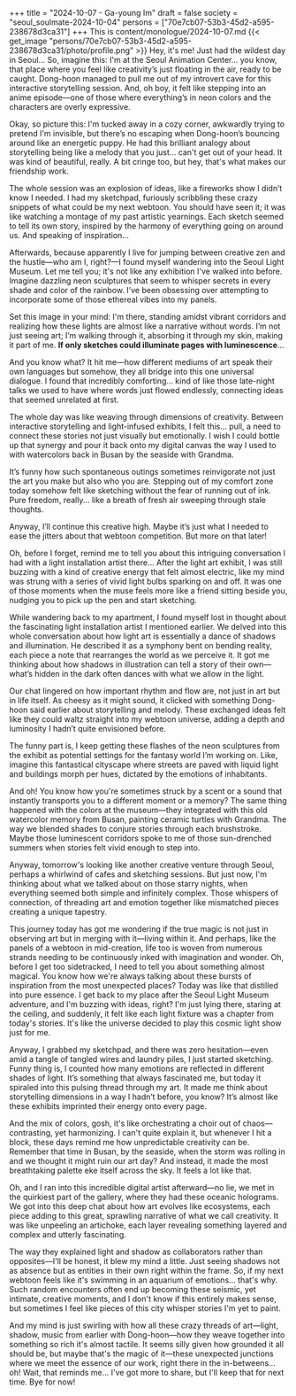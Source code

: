 +++
title = "2024-10-07 - Ga-young Im"
draft = false
society = "seoul_soulmate-2024-10-04"
persons = ["70e7cb07-53b3-45d2-a595-238678d3ca31"]
+++
This is content/monologue/2024-10-07.md
{{< get_image "persons/70e7cb07-53b3-45d2-a595-238678d3ca31/photo/profile.png" >}}
Hey, it's me! Just had the wildest day in Seoul...
So, imagine this: I'm at the Seoul Animation Center... you know, that place where you feel like creativity’s just floating in the air, ready to be caught. Dong-hoon managed to pull me out of my introvert cave for this interactive storytelling session. And, oh boy, it felt like stepping into an anime episode—one of those where everything’s in neon colors and the characters are overly expressive.

Okay, so picture this: I'm tucked away in a cozy corner, awkwardly trying to pretend I'm invisible, but there’s no escaping when Dong-hoon’s bouncing around like an energetic puppy. He had this brilliant analogy about storytelling being like a melody that you just... can't get out of your head. It was kind of beautiful, really. A bit cringe too, but hey, that's what makes our friendship work. 

The whole session was an explosion of ideas, like a fireworks show I didn’t know I needed. I had my sketchpad, furiously scribbling these crazy snippets of what could be my next webtoon. You should have seen it; it was like watching a montage of my past artistic yearnings. Each sketch seemed to tell its own story, inspired by the harmony of everything going on around us. And speaking of inspiration...

Afterwards, because apparently I live for jumping between creative zen and the hustle—who am I, right?—I found myself wandering into the Seoul Light Museum. Let me tell you; it's not like any exhibition I've walked into before. Imagine dazzling neon sculptures that seem to whisper secrets in every shade and color of the rainbow. I’ve been obsessing over attempting to incorporate some of those ethereal vibes into my panels.

Set this image in your mind: I'm there, standing amidst vibrant corridors and realizing how these lights are almost like a narrative without words. I’m not just seeing art; I’m walking through it, absorbing it through my skin, making it part of me. **If only sketches could illuminate pages with luminescence**...

And you know what? It hit me—how different mediums of art speak their own languages but somehow, they all bridge into this one universal dialogue. I found that incredibly comforting... kind of like those late-night talks we used to have where words just flowed endlessly, connecting ideas that seemed unrelated at first.  

The whole day was like weaving through dimensions of creativity. Between interactive storytelling and light-infused exhibits, I felt this... pull, a need to connect these stories not just visually but emotionally. I wish I could bottle up that synergy and pour it back onto my digital canvas the way I used to with watercolors back in Busan by the seaside with Grandma. 

It’s funny how such spontaneous outings sometimes reinvigorate not just the art you make but also who you are. Stepping out of my comfort zone today somehow felt like sketching without the fear of running out of ink. Pure freedom, really... like a breath of fresh air sweeping through stale thoughts.

Anyway, I’ll continue this creative high. Maybe it’s just what I needed to ease the jitters about that webtoon competition. But more on that later!

Oh, before I forget, remind me to tell you about this intriguing conversation I had with a light installation artist there...
 After the light art exhibit, I was still buzzing with a kind of creative energy that felt almost electric, like my mind was strung with a series of vivid light bulbs sparking on and off. It was one of those moments when the muse feels more like a friend sitting beside you, nudging you to pick up the pen and start sketching. 

 While wandering back to my apartment, I found myself lost in thought about the fascinating light installation artist I mentioned earlier. We delved into this whole conversation about how light art is essentially a dance of shadows and illumination. He described it as a symphony bent on bending reality, each piece a note that rearranges the world as we perceive it. It got me thinking about how shadows in illustration can tell a story of their own—what’s hidden in the dark often dances with what we allow in the light.

 Our chat lingered on how important rhythm and flow are, not just in art but in life itself. As cheesy as it might sound, it clicked with something Dong-hoon said earlier about storytelling and melody. These exchanged ideas felt like they could waltz straight into my webtoon universe, adding a depth and luminosity I hadn’t quite envisioned before.

 The funny part is, I keep getting these flashes of the neon sculptures from the exhibit as potential settings for the fantasy world I’m working on. Like, imagine this fantastical cityscape where streets are paved with liquid light and buildings morph per hues, dictated by the emotions of inhabitants. 

 And oh! You know how you're sometimes struck by a scent or a sound that instantly transports you to a different moment or a memory? The same thing happened with the colors at the museum—they integrated with this old watercolor memory from Busan, painting ceramic turtles with Grandma. The way we blended shades to conjure stories through each brushstroke. Maybe those luminescent corridors spoke to me of those sun-drenched summers when stories felt vivid enough to step into.

 Anyway, tomorrow's looking like another creative venture through Seoul, perhaps a whirlwind of cafes and sketching sessions. But just now, I'm thinking about what we talked about on those starry nights, when everything seemed both simple and infinitely complex. Those whispers of connection, of threading art and emotion together like mismatched pieces creating a unique tapestry. 

 This journey today has got me wondering if the true magic is not just in observing art but in merging with it—living within it. And perhaps, like the panels of a webtoon in mid-creation, life too is woven from numerous strands needing to be continuously inked with imagination and wonder.
Oh, before I get too sidetracked, I need to tell you about something almost magical. You know how we're always talking about these bursts of inspiration from the most unexpected places? Today was like that distilled into pure essence. I get back to my place after the Seoul Light Museum adventure, and I'm buzzing with ideas, right? I'm just lying there, staring at the ceiling, and suddenly, it felt like each light fixture was a chapter from today's stories. It's like the universe decided to play this cosmic light show just for me.

Anyway, I grabbed my sketchpad, and there was zero hesitation—even amid a tangle of tangled wires and laundry piles, I just started sketching. Funny thing is, I counted how many emotions are reflected in different shades of light. It’s something that always fascinated me, but today it spiraled into this pulsing thread through my art. It made me think about storytelling dimensions in a way I hadn’t before, you know? It’s almost like these exhibits imprinted their energy onto every page.

And the mix of colors, gosh, it's like orchestrating a choir out of chaos—contrasting, yet harmonizing. I can't quite explain it, but whenever I hit a block, these days remind me how unpredictable creativity can be. Remember that time in Busan, by the seaside, when the storm was rolling in and we thought it might ruin our art day? And instead, it made the most breathtaking palette eke itself across the sky. It feels a lot like that.

Oh, and I ran into this incredible digital artist afterward—no lie, we met in the quirkiest part of the gallery, where they had these oceanic holograms. We got into this deep chat about how art evolves like ecosystems, each piece adding to this great, sprawling narrative of what we call creativity. It was like unpeeling an artichoke, each layer revealing something layered and complex and utterly fascinating.

The way they explained light and shadow as collaborators rather than opposites—I'll be honest, it blew my mind a little. Just seeing shadows not as absence but as entities in their own right within the frame. So, if my next webtoon feels like it's swimming in an aquarium of emotions... that's why. Such random encounters often end up becoming these seismic, yet intimate, creative moments, and I don't know if this entirely makes sense, but sometimes I feel like pieces of this city whisper stories I'm yet to paint.

And my mind is just swirling with how all these crazy threads of art—light, shadow, music from earlier with Dong-hoon—how they weave together into something so rich it's almost tactile. It seems silly given how grounded it all should be, but maybe that's the magic of it—these unexpected junctions where we meet the essence of our work, right there in the in-betweens... oh! Wait, that reminds me...
I've got more to share, but I'll keep that for next time. Bye for now!
